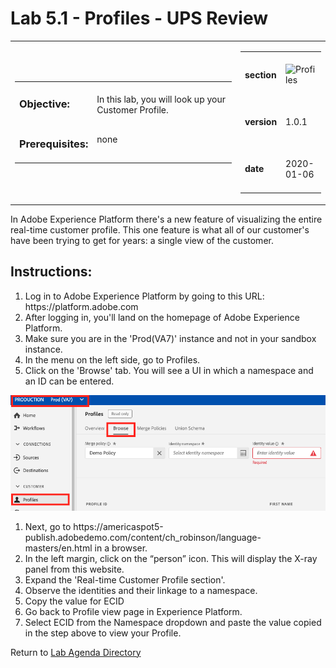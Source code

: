 Lab 5.1 - Profiles - UPS Review
==========
<table style="border-collapse: collapse; border: none;" class="tab" cellspacing="0" cellpadding="0">

<tr style="border: none;">

<div align="left">
<td width="600" style="border: none;">
<table>
<tbody valign="top">
      <tr width="500">
            <td valign="top"><h3>Objective:</h3></td>
            <td valign="top"><br>In this lab, you will look up your Customer Profile.
            </td>
     </tr>
     <tr width="500">
           <td valign="top"><h3>Prerequisites:</h3></td>
           <td valign="top"><br>none</td>
     </tr>
</tbody>
</table>
</td>
</div>

<div align="right">
<td style="border: none;" valign="top">

<table>
<tbody valign="top">
      <tr>
            <td valign="middle" height="70"><b>section</b></td>
            <td valign="middle" height="70"><img src="https://github.com/adobe/AEP-Hands-on-Labs/blob/master/assets/images/left_hand_nav_menu_segments.png?raw=true" alt="Profiles"></td>
      </tr>
      <tr>
            <td valign="middle" height="70"><b>version</b></td>
            <td valign="middle" height="70">1.0.1</td>
      </tr>
      <tr>
            <td valign="middle" height="70"><b>date</b></td>
            <td valign="middle" height="70">2020-01-06</td>
      </tr>
</tbody>
</table>
</td>
</div>

</tr>
</table>

In Adobe Experience Platform there's a new feature of visualizing the entire real-time customer profile. This one feature is what all of our customer's have been trying to get for years: a single view of the customer.

Instructions:
-----------------
<ol>
<li>Log in to Adobe Experience Platform by going to this URL: https://platform.adobe.com</li>
<li>After logging in, you'll land on the homepage of Adobe Experience Platform.</li>
<li>Make sure you are in the 'Prod(VA7)' instance and not in your sandbox instance.</li>
<li>In the menu on the left side, go to Profiles.</li>
<li>Click on the 'Browse' tab. You will see a UI in which a namespace and an ID can be entered.</li>
</ol>     
      <kbd><img src="./images/profile_view.png"  /></kbd>
<ol>     
<li>Next, go to https://americaspot5-publish.adobedemo.com/content/ch_robinson/language-masters/en.html in a browser.</li>
<li>In the left margin, click on the “person” icon. This will display the X-ray panel from this website.</li>
<li>Expand the 'Real-time Customer Profile section'. </li>
<li>Observe the identities and their linkage to a namespace.</li>
<li>Copy the value for ECID</li>
<li>Go back to Profile view page in Experience Platform.</li>
<li>Select ECID from the Namespace dropdown and paste the value copied in the step above to view your Profile.</li>
</ol>


Return to [Lab Agenda Directory](https://github.com/adobe/AEP-Hands-on-Labs/blob/master/labs/media/README.md#lab-agenda)
